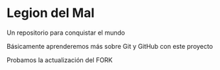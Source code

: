 # Legion del Mal
Un repositorio para conquistar el mundo

Básicamente aprenderemos más sobre Git y GitHub con este proyecto

Probamos la actualización del FORK
